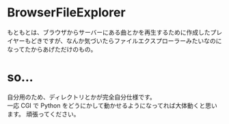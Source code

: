 # BrowserFileExplorer

もともとは、ブラウザからサーバーにある曲とかを再生するために作成したプレイヤーもどきですが、なんか気づいたらファイルエクスプローラーみたいなのになってたからあげただけのもの。

# so...

自分用のため、ディレクトリとかが完全自分仕様です。  
一応 CGI で Python をどうにかして動かせるようになってれば大体動くと思います。
頑張ってください。
